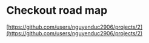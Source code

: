 # Checkout road map

[https://github.com/users/nguyenduc2906/projects/2](https://github.com/users/nguyenduc2906/projects/2)
